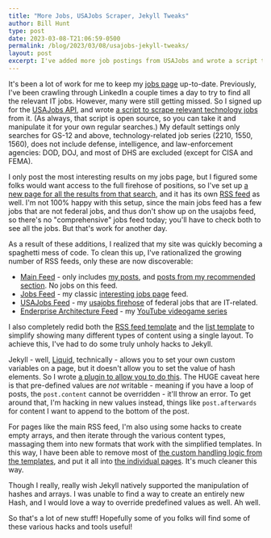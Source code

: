 ```yaml
---
title: "More Jobs, USAJobs Scraper, Jekyll Tweaks"
author: Bill Hunt
type: post
date: 2023-03-08-T21:06:59-0500
permalink: /blog/2023/03/08/usajobs-jekyll-tweaks/
layout: post
excerpt: I've added more job postings from USAJobs and wrote a script to pull from their API. I've also made some ridiculous changes to abuse Jekyll to make this site work better.
---
```


It's been a lot of work for me to keep my [jobs page](/jobs/) up-to-date. Previously, I've been crawling through LinkedIn a couple times a day to try to find all the relevant IT jobs. However, many were still getting missed. So I signed up for the [USAJobs API](https://developer.usajobs.gov/), and wrote [a script to scrape relevant technology jobs](https://github.com/krusynth/usajobs-feed) from it. (As always, that script is open source, so you can take it and manipulate it for your own regular searches.) My default settings only searches for GS-12 and above, technology-related job series (2210, 1550, 1560), does not include defense, intelligence, and law-enforcement agencies: DOD, DOJ, and most of DHS are excluded (except for CISA and FEMA).

I only post the most interesting results on my jobs page, but I figured some folks would want access to the full firehose of positions, so I've set up [a new page for all the results from that search](/jobs/usajobs/), and it has its own [RSS feed](/usajobs.xml) as well. I'm not 100% happy with this setup, since the main jobs feed has a few jobs that are not federal jobs, and thus don't show up on the usajobs feed, so there's no "comprehensive" jobs feed today; you'll have to check both to see all the jobs. But that's work for another day.

As a result of these additions, I realized that my site was quickly becoming a spaghetti mess of code. To clean this up, I've rationalized the growing number of RSS feeds, only these are now discoverable:

* [Main Feed](/feed.xml) - only includes [my posts](/blog/), and [posts from my recommended section](/recommended/). No jobs on this feed.
* [Jobs Feed](/jobs.xml) - my classic [interesting jobs page](/jobs/)  feed.
* [USAJobs Feed](/usajobs.xml) - my [usajobs firehose](/jobs/usajobs/) of federal jobs that are IT-related.
* [Enderprise Architecture Feed](https://www.youtube.com/feeds/videos.xml?channel_id=UCSL7BIdwgBEZ09BpD9xPPYQ) - my [YouTube videogame series](https://www.youtube.com/@EnderpriseArchitecture)

I also completely redid both the [RSS feed template](https://github.com/krusynth/billhunt.dev/blob/www/_includes/feed.xml) and the [list template](https://github.com/krusynth/billhunt.dev/blob/www/_layouts/list.html) to simplify showing many different types of content using a single layout. To achieve this, I've had to do some truly unholy hacks to Jekyll.

Jekyll - well, [Liquid](https://shopify.github.io/liquid/), technically - allows you to set your own custom variables on a page, but it doesn't allow you to set the value of hash elements. So I wrote [a plugin to allow you to do this](https://github.com/krusynth/billhunt.dev/blob/www/_plugins/setval.rb). The HUGE caveat here is that pre-defined values are *not* writable - meaning if you have a loop of posts, the `post.content` cannot be overridden - it'll throw an error. To get around that, I'm hacking in new values instead, things like `post.afterwards` for content I want to append to the bottom of the post.

For pages like the main RSS feed, I'm also using some hacks to create empty arrays, and then iterate through the various content types, massaging them into new formats that work with the simplified templates. In this way, I have been able to remove most of [the custom handling logic from the templates](https://github.com/krusynth/billhunt.dev/blob/f0935e5593e759f5337d3afddd79fb508fb8f479/_includes/feed.xml#L13-L42), and put it all into [the individual pages](https://raw.githubusercontent.com/krusynth/billhunt.dev/www/jobs.md). It's much cleaner this way.

Though I really, really wish Jekyll natively supported the manipulation of hashes and arrays. I was unable to find a way to create an entirely new Hash, and I would love a way to override predefined values as well. Ah well.

So that's a lot of new stuff! Hopefully some of you folks will find some of these various hacks and tools useful!